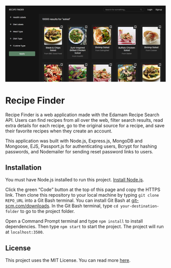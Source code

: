 ![alt text](/src/public/images/readme-screenshot.png)


# Recipe Finder

Recipe Finder is a web application made with the Edamam Recipe Search API. Users can find recipes from all over the web, filter search results, read extra details for each recipe, go to the original source for a recipe, and save their favorite recipes when they create an account.

This application was built with Node.js, Express.js, MongoDB and Mongoose, EJS, Passport.js for authenticating users, Bcrypt for hashing passwords, and Nodemailer for sending reset password links to users.


## Installation

You must have Node.js installed to run this project. [Install Node.js](https://nodejs.org/en/download/).

Click the green “Code” button at the top of this page and copy the HTTPS link. Then clone this repository to your local machine by typing `git clone REPO_URL` into a Git Bash terminal. You can install Git Bash at [git-scm.com/downloads](https://git-scm.com/downloads). In the Git Bash terminal, type `cd your-destination-folder` to go to the project folder. 

Open a Command Prompt terminal and type `npm install` to install dependencies. Then type `npm start` to start the project. The project will run at `localhost:3500`.



## License

This project uses the MIT License. You can read more [here](/docs/LICENSE.md).